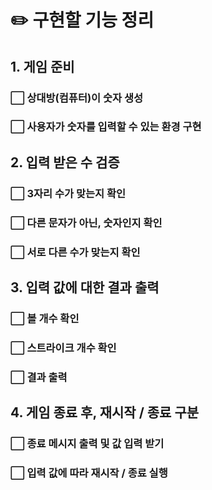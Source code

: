 # ✏️ 구현할 기능 정리
## 1. 게임 준비
### ⬜️ 상대방(컴퓨터)이 숫자 생성 
### ⬜ 사용자가 숫자를 입력할 수 있는 환경 구현
## 2. 입력 받은 수 검증 
### ⬜ 3자리 수가 맞는지 확인
### ⬜ 다른 문자가 아닌, 숫자인지 확인
### ⬜ 서로 다른 수가 맞는지 확인
## 3. 입력 값에 대한 결과 출력
### ⬜ 볼 개수 확인
### ⬜ 스트라이크 개수 확인 
### ⬜ 결과 출력 
## 4. 게임 종료 후, 재시작 / 종료 구분
### ⬜ 종료 메시지 출력 및 값 입력 받기
### ⬜ 입력 값에 따라 재시작 / 종료 실행


